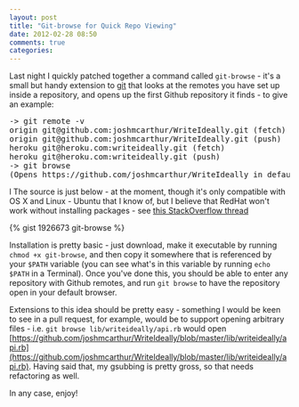 ```yaml
---
layout: post
title: "Git-browse for Quick Repo Viewing"
date: 2012-02-28 08:50
comments: true
categories: 
---
```


Last night I quickly patched together a command called `git-browse` - it's a small but handy extension to [git](http://git-scm.com/) that looks at the remotes you have set up inside a repository, and opens up the first Github repository it finds - to give an example:

<pre>
-> git remote -v
origin git@github.com:joshmcarthur/WriteIdeally.git (fetch)
origin git@github.com:joshmcarthur/WriteIdeally.git (push)
heroku git@heroku.com:writeideally.git (fetch)
heroku git@heroku.com:writeideally.git (push)
-> git browse
(Opens https://github.com/joshmcarthur/WriteIdeally in default browser)
</pre>
l
The source is just below - at the moment, though it's only compatible with OS X and Linux - Ubuntu that I know of, but I believe that RedHat won't work without installing packages - see [this StackOverflow thread](http://stackoverflow.com/questions/5116473/linux-command-to-open-url-in-default-browser)

{% gist 1926673 git-browse %}

Installation is pretty basic - just download, make it executable by running `chmod +x git-browse`, and then copy it somewhere that is referenced by your `$PATH` variable (you can see what's in this variable by running `echo $PATH` in a Terminal). Once you've done this, you should be able to enter any repository with Github remotes, and run `git browse` to have the repository open in your default browser.

Extensions to this idea should be pretty easy - something I would be keen to see in a pull request, for example, would be to support opening arbitrary files - i.e. `git browse lib/writeideally/api.rb` would open [https://github.com/joshmcarthur/WriteIdeally/blob/master/lib/writeideally/api.rb](https://github.com/joshmcarthur/WriteIdeally/blob/master/lib/writeideally/api.rb). Having said that, my gsubbing is pretty gross, so that needs refactoring as well.

In any case, enjoy!